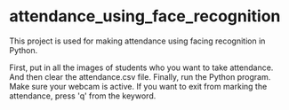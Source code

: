 # attendance_using_face_recognition
This project is used for making attendance using facing recognition in Python. 

First, put in all the images of students who you want to take attendance. And then clear the attendance.csv file. Finally, run the Python program. Make sure your webcam is active. 
If you want to exit from marking the attendance, press 'q' from the keyword. 
